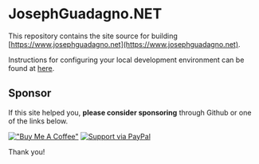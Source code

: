 # JosephGuadagno.NET

This repository contains the site source for building [https://www.josephguadagno.net](https://www.josephguadagno.net).

Instructions for configuring your local development environment can be found at [here](install.md).

## Sponsor

If this site helped you, **please consider sponsoring** through Github or one of the links below.

[!["Buy Me A Coffee"](https://user-images.githubusercontent.com/1376749/120938564-50c59780-c6e1-11eb-814f-22a0399623c5.png)](https://www.buymeacoffee.com/jguadagno)
 [![Support via PayPal](https://cdn.jsdelivr.net/gh/twolfson/paypal-github-button@1.0.0/dist/button.svg)](https://www.paypal.me/jguadagno)

 Thank you!
